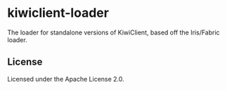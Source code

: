 kiwiclient-loader
===========

The loader for standalone versions of KiwiClient, based off the Iris/Fabric loader.

## License

Licensed under the Apache License 2.0.
